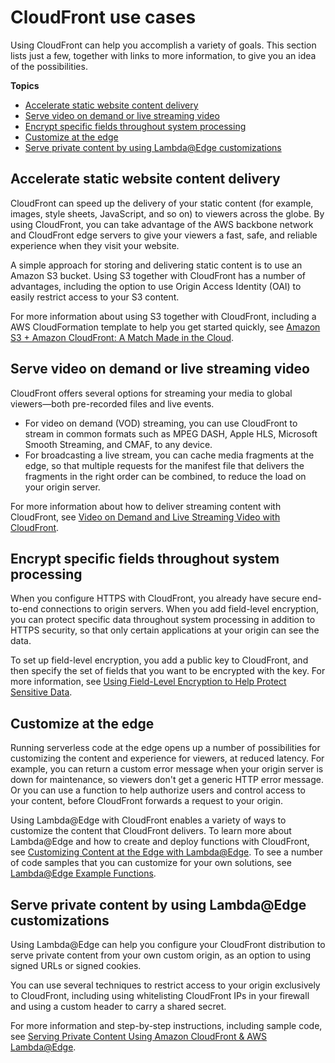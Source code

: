 # CloudFront use cases<a name="IntroductionUseCases"></a>

Using CloudFront can help you accomplish a variety of goals\. This section lists just a few, together with links to more information, to give you an idea of the possibilities\.

**Topics**
+ [Accelerate static website content delivery](#IntroductionUseCasesStaticWebsite)
+ [Serve video on demand or live streaming video](#IntroductionUseCasesStreaming)
+ [Encrypt specific fields throughout system processing](#IntroductionUseCasesFieldLevelEncryption)
+ [Customize at the edge](#IntroductionUseCasesProgrammableCDN)
+ [Serve private content by using Lambda@Edge customizations](#IntroductionUseCasesPrivateContentAtTheEdge)

## Accelerate static website content delivery<a name="IntroductionUseCasesStaticWebsite"></a>

CloudFront can speed up the delivery of your static content \(for example, images, style sheets, JavaScript, and so on\) to viewers across the globe\. By using CloudFront, you can take advantage of the AWS backbone network and CloudFront edge servers to give your viewers a fast, safe, and reliable experience when they visit your website\.

A simple approach for storing and delivering static content is to use an Amazon S3 bucket\. Using S3 together with CloudFront has a number of advantages, including the option to use Origin Access Identity \(OAI\) to easily restrict access to your S3 content\.

For more information about using S3 together with CloudFront, including a AWS CloudFormation template to help you get started quickly, see [ Amazon S3 \+ Amazon CloudFront: A Match Made in the Cloud](https://aws.amazon.com/blogs/networking-and-content-delivery/amazon-s3-amazon-cloudfront-a-match-made-in-the-cloud/)\.

## Serve video on demand or live streaming video<a name="IntroductionUseCasesStreaming"></a>

CloudFront offers several options for streaming your media to global viewers—both pre\-recorded files and live events\.
+ For video on demand \(VOD\) streaming, you can use CloudFront to stream in common formats such as MPEG DASH, Apple HLS, Microsoft Smooth Streaming, and CMAF, to any device\.
+ For broadcasting a live stream, you can cache media fragments at the edge, so that multiple requests for the manifest file that delivers the fragments in the right order can be combined, to reduce the load on your origin server\.

For more information about how to deliver streaming content with CloudFront, see [Video on Demand and Live Streaming Video with CloudFront](on-demand-streaming-video.md)\.

## Encrypt specific fields throughout system processing<a name="IntroductionUseCasesFieldLevelEncryption"></a>

When you configure HTTPS with CloudFront, you already have secure end\-to\-end connections to origin servers\. When you add field\-level encryption, you can protect specific data throughout system processing in addition to HTTPS security, so that only certain applications at your origin can see the data\.

To set up field\-level encryption, you add a public key to CloudFront, and then specify the set of fields that you want to be encrypted with the key\. For more information, see [Using Field\-Level Encryption to Help Protect Sensitive Data](field-level-encryption.md)\.

## Customize at the edge<a name="IntroductionUseCasesProgrammableCDN"></a>

Running serverless code at the edge opens up a number of possibilities for customizing the content and experience for viewers, at reduced latency\. For example, you can return a custom error message when your origin server is down for maintenance, so viewers don't get a generic HTTP error message\. Or you can use a function to help authorize users and control access to your content, before CloudFront forwards a request to your origin\.

Using Lambda@Edge with CloudFront enables a variety of ways to customize the content that CloudFront delivers\. To learn more about Lambda@Edge and how to create and deploy functions with CloudFront, see [Customizing Content at the Edge with Lambda@Edge](lambda-at-the-edge.md)\. To see a number of code samples that you can customize for your own solutions, see [Lambda@Edge Example Functions](lambda-examples.md)\.

## Serve private content by using Lambda@Edge customizations<a name="IntroductionUseCasesPrivateContentAtTheEdge"></a>

Using Lambda@Edge can help you configure your CloudFront distribution to serve private content from your own custom origin, as an option to using signed URLs or signed cookies\.

You can use several techniques to restrict access to your origin exclusively to CloudFront, including using whitelisting CloudFront IPs in your firewall and using a custom header to carry a shared secret\.

For more information and step\-by\-step instructions, including sample code, see [ Serving Private Content Using Amazon CloudFront & AWS Lambda@Edge](https://aws.amazon.com/blogs/networking-and-content-delivery/serving-private-content-using-amazon-cloudfront-aws-lambdaedge/)\.